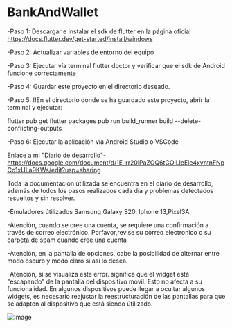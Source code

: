 # BankAndWallet


-Paso 1: Descargar e instalar el sdk de flutter en la página oficial https://docs.flutter.dev/get-started/install/windows

-Paso 2: Actualizar variables de entorno del equipo 

-Paso 3: Ejecutar vía terminal flutter doctor y verificar que el sdk de Android funcione correctamente

-Paso 4: Guardar este proyecto en el directorio deseado.

-Paso 5: !!En el directorio donde se ha guardado este proyecto, abrir la terminal y ejecutar:

  flutter pub get
  flutter packages pub run build_runner build --delete-conflicting-outputs
  
-Paso 6: Ejecutar la aplicación vía Android Studio o VSCode


Enlace a mi "Diario de desarrollo"- https://docs.google.com/document/d/1E_rr20lPaZOQ6tGOiLleEle4xvntnFNpCo1xULa9KWs/edit?usp=sharing

Toda la documentación útilizada se encuentra en el diario de desarrollo, además de todos los pasos realizados cada día y problemas detectados resueltos y sin resolver.

-Emuladores útilizados Samsung Galaxy S20, Iphone 13,Pixel3A

-Atención, cuando se cree una cuenta, se requiere una confirmación a través de correo electrónico. Porfavor,revise su correo electronico o su carpeta de spam cuando cree una cuenta

-Atención, en la pantalla de opciones, cabe la posibilidad de alternar entre modo oscuro y modo claro si así lo desea. 

-Atención, si se visualiza este error. significa que el widget está "escapando" de la pantalla del dispositivo móvil. Esto no afecta a su funcionalidad. En algunos dispositivos puede llegar a ocultar algunos widgets, es necesario reajustar la reestructuración de las pantallas para que se adapten al dispositivo que está siendo útilizado.

![image](https://user-images.githubusercontent.com/125562863/236401655-6dd24d4a-45d9-454d-9a56-74d4f45e8514.png)
